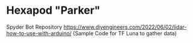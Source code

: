 # Hexapod "Parker"
Spyder Bot Repository
https://www.diyengineers.com/2022/06/02/lidar-how-to-use-with-arduino/ (Sample Code for TF Luna to gather data)
